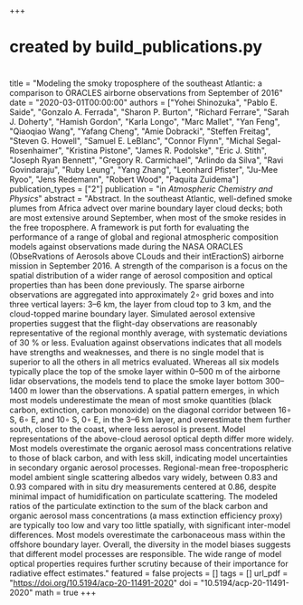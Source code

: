 +++
#
# created by build_publications.py
#
title = "Modeling the smoky troposphere of the southeast Atlantic: a comparison to ORACLES airborne observations from September of 2016"
date = "2020-03-01T00:00:00"
authors = ["Yohei Shinozuka", "Pablo E. Saide", "Gonzalo A. Ferrada", "Sharon P. Burton", "Richard Ferrare", "Sarah J. Doherty", "Hamish Gordon", "Karla Longo", "Marc Mallet", "Yan Feng", "Qiaoqiao Wang", "Yafang Cheng", "Amie Dobracki", "Steffen Freitag", "Steven G. Howell", "Samuel E. LeBlanc", "Connor Flynn", "Michal Segal-Rosenhaimer", "Kristina Pistone", "James R. Podolske", "Eric J. Stith", "Joseph Ryan Bennett", "Gregory R. Carmichael", "Arlindo da Silva", "Ravi Govindaraju", "Ruby Leung", "Yang Zhang", "Leonhard Pfister", "Ju-Mee Ryoo", "Jens Redemann", "Robert Wood", "Paquita Zuidema"]
publication_types = ["2"]
publication = "in *Atmospheric Chemistry and Physics*"
abstract = "Abstract. In the southeast Atlantic, well-defined smoke plumes from Africa advect over marine boundary layer cloud decks; both are most extensive around September, when most of the smoke resides in the free troposphere. A framework is put forth for evaluating the performance of a range of global and regional atmospheric composition models against observations made during the NASA ORACLES (ObseRvations of Aerosols above CLouds and their intEractionS) airborne mission in September 2016. A strength of the comparison is a focus on the spatial distribution of a wider range of aerosol composition and optical properties than has been done previously. The sparse airborne observations are aggregated into approximately 2∘ grid boxes and into three vertical layers: 3–6 km, the layer from cloud top to 3 km, and the cloud-topped marine boundary layer. Simulated aerosol extensive properties suggest that the flight-day observations are reasonably representative of the regional monthly average, with systematic deviations of 30 % or less. Evaluation against observations indicates that all models have strengths and weaknesses, and there is no single model that is superior to all the others in all metrics evaluated. Whereas all six models typically place the top of the smoke layer within 0–500 m of the airborne lidar observations, the models tend to place the smoke layer bottom 300–1400 m lower than the observations. A spatial pattern emerges, in which most models underestimate the mean of most smoke quantities (black carbon, extinction, carbon monoxide) on the diagonal corridor between 16∘ S, 6∘ E, and 10∘ S, 0∘ E, in the 3–6 km layer, and overestimate them further south, closer to the coast, where less aerosol is present. Model representations of the above-cloud aerosol optical depth differ more widely. Most models overestimate the organic aerosol mass concentrations relative to those of black carbon, and with less skill, indicating model uncertainties in secondary organic aerosol processes. Regional-mean free-tropospheric model ambient single scattering albedos vary widely, between 0.83 and 0.93 compared with in situ dry measurements centered at 0.86, despite minimal impact of humidification on particulate scattering. The modeled ratios of the particulate extinction to the sum of the black carbon and organic aerosol mass concentrations (a mass extinction efficiency proxy) are typically too low and vary too little spatially, with significant inter-model differences. Most models overestimate the carbonaceous mass within the offshore boundary layer. Overall, the diversity in the model biases suggests that different model processes are responsible. The wide range of model optical properties requires further scrutiny because of their importance for radiative effect estimates."
featured = false
projects = []
tags = []
url_pdf = "https://doi.org/10.5194/acp-20-11491-2020"
doi = "10.5194/acp-20-11491-2020"
math = true
+++

